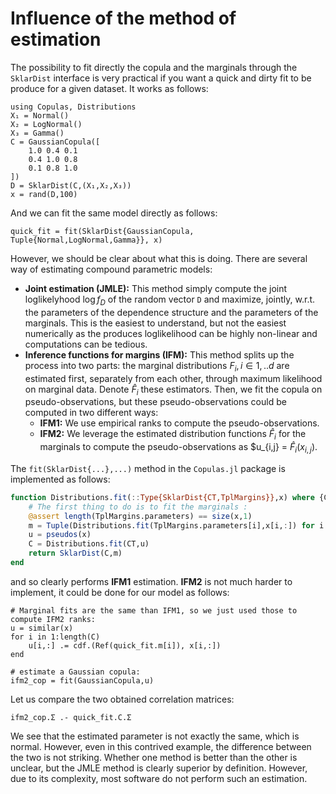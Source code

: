 # Influence of the method of estimation

The possibility to fit directly the copula and the marginals through the `SklarDist` interface is very practical if you want a quick and dirty fit to be produce for a given dataset. It works as follows: 
```@example ifm
using Copulas, Distributions
X₁ = Normal()
X₂ = LogNormal()
X₃ = Gamma()
C = GaussianCopula([
    1.0 0.4 0.1
    0.4 1.0 0.8
    0.1 0.8 1.0
])
D = SklarDist(C,(X₁,X₂,X₃))
x = rand(D,100)
```

And we can fit the same model directly as follows: 
```@example ifm
quick_fit = fit(SklarDist{GaussianCopula, Tuple{Normal,LogNormal,Gamma}}, x)
```

However, we should be clear about what this is doing. There are several way of estimating compound parametric models: 

- **Joint estimation (JMLE):** This method simply compute the joint loglikelyhood $\log f_D$ of the random vector `D` and maximize, jointly, w.r.t. the parameters of the dependence structure and the parameters of the marginals. This is the easiest to understand, but not the easiest numerically as the produces loglikelihood can be highly non-linear and computations can be tedious. 
- **Inference functions for margins (IFM):** This method splits up the process into two parts: the marginal distributions $F_{i}, i \in 1,..d$ are estimated first, separately from each other, through maximum likelihood on marginal data. Denote $\hat{F}_{i}$ these estimators. Then, we fit the copula on pseudo-observations, but these pseudo-observations could be computed in two different ways: 
    - **IFM1:** We use empirical ranks to compute the pseudo-observations.
    - **IFM2:** We leverage the estimated distribution functions $\hat{F}_{i}$ for the marginals to compute the pseudo-observations as $u_{i,j} = $\hat{F}_{i}(x_{i,j})$.

The `fit(SklarDist{...},...)` method in the `Copulas.jl` package is implemented as follows: 

```julia
function Distributions.fit(::Type{SklarDist{CT,TplMargins}},x) where {CT,TplMargins}
    # The first thing to do is to fit the marginals : 
    @assert length(TplMargins.parameters) == size(x,1)
    m = Tuple(Distributions.fit(TplMargins.parameters[i],x[i,:]) for i in 1:size(x,1))
    u = pseudos(x)
    C = Distributions.fit(CT,u)
    return SklarDist(C,m)
end
```

and so clearly performs **IFM1** estimation. **IFM2** is not much harder to implement, it could be done for our model as follows:
```@example ifm
# Marginal fits are the same than IFM1, so we just used those to compute IFM2 ranks:
u = similar(x)
for i in 1:length(C)
    u[i,:] .= cdf.(Ref(quick_fit.m[i]), x[i,:])
end

# estimate a Gaussian copula: 
ifm2_cop = fit(GaussianCopula,u)
```

Let us compare the two obtained correlation matrices: 
```@example ifm
ifm2_cop.Σ .- quick_fit.C.Σ
```

We see that the estimated parameter is not exactly the same, which is normal. However, even in this contrived example, the difference between the two is not striking. Whether one method is better than the other is unclear, but the JMLE method is clearly superior by definition. However, due to its complexity, most software do not perform such an estimation. 